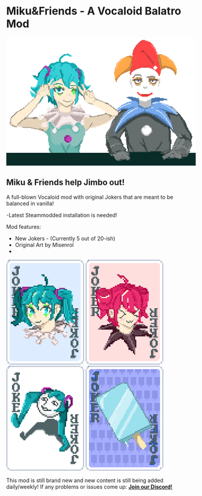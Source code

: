 # Miku&Friends - A Vocaloid Balatro Mod
![](images/mikuandjimbo.png)
## Miku & Friends help Jimbo out!

A full-blown Vocaloid mod with original Jokers that are meant to be balanced in vanilla!

-Latest Steammodded installation is needed!

Mod features:
- New Jokers - (Currently 5 out of 20-ish)
- Original Art by Misenrol
- 
![](images/miku.png)
![](images/teto.png)
![](images/shiteyanyo.png)
![](images/lolly.png)

This mod is still brand new and new content is still being added daily/weekly!
If any problems or issues come up:
**[Join our Discord!](https://discord.gg/8ezUX7ACd7)**

